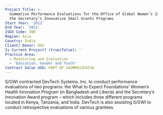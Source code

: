 ```yaml
---
Project Title: >-
  Summative Performance Evaluations for the Office of Global Women’s Issues of
  the Secretary’s Innovative Small Grants Programs
Start Year: '2012'
End Year: '2012'
ISO3 Code: IND
Region: Asia
Country: India
Client/ Donor: DOS
Is Current Project? (true/false): ''
Practice Area:
  - Monitoring and Evaluation
  - 'Education, Gender and Youth'
Contract Value USD: PART OF SAQMMA12F4538
---
```

S/GWI contracted DevTech Systems, Inc. to conduct performance evaluations of two programs: the What to Expect Foundations’ Women’s Health Innovation Program (in Bangladesh and Liberia) and the Secretary’s Innovation Award program – which includes three different programs located in Kenya, Tanzania, and India. DevTech is also assisting S/GWI to conduct retrospective evaluations of various grantees.